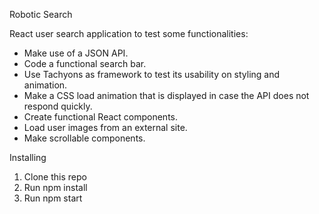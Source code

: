 Robotic Search

React user search application to test some functionalities:
* Make use of a JSON API.
* Code a functional search bar.
* Use Tachyons as framework to test its usability on styling and animation.
* Make a CSS load animation that is displayed in case the API does not respond quickly.
* Create functional React components.
* Load user images from an external site.
* Make scrollable components.

Installing

1. Clone this repo
2. Run npm install
3. Run npm start